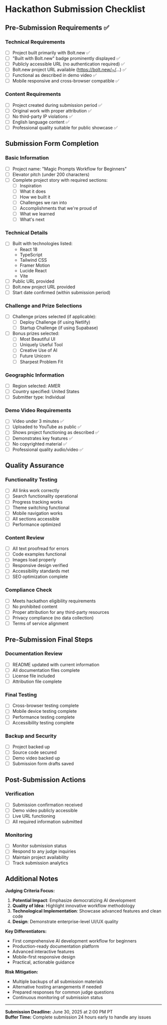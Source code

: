 # Hackathon Submission Checklist

## Pre-Submission Requirements ✅

### Technical Requirements
- [ ] Project built primarily with Bolt.new ✅
- [ ] "Built with Bolt.new" badge prominently displayed ✅
- [ ] Publicly accessible URL (no authentication required) ✅
- [ ] Bolt.new project URL available (https://bolt.new/~/...) ✅
- [ ] Functional as described in demo video ✅
- [ ] Mobile responsive and cross-browser compatible ✅

### Content Requirements
- [ ] Project created during submission period ✅
- [ ] Original work with proper attribution ✅
- [ ] No third-party IP violations ✅
- [ ] English language content ✅
- [ ] Professional quality suitable for public showcase ✅

## Submission Form Completion

### Basic Information
- [ ] Project name: "Magic Prompts Workflow for Beginners"
- [ ] Elevator pitch (under 200 characters)
- [ ] Complete project story with required sections:
  - [ ] Inspiration
  - [ ] What it does
  - [ ] How we built it
  - [ ] Challenges we ran into
  - [ ] Accomplishments that we're proud of
  - [ ] What we learned
  - [ ] What's next

### Technical Details
- [ ] Built with technologies listed:
  - React 18
  - TypeScript  
  - Tailwind CSS
  - Framer Motion
  - Lucide React
  - Vite
- [ ] Public URL provided
- [ ] Bolt.new project URL provided
- [ ] Start date confirmed (within submission period)

### Challenge and Prize Selections
- [ ] Challenge prizes selected (if applicable):
  - [ ] Deploy Challenge (if using Netlify)
  - [ ] Startup Challenge (if using Supabase)
- [ ] Bonus prizes selected:
  - [ ] Most Beautiful UI
  - [ ] Uniquely Useful Tool
  - [ ] Creative Use of AI
  - [ ] Future Unicorn
  - [ ] Sharpest Problem Fit

### Geographic Information
- [ ] Region selected: AMER
- [ ] Country specified: United States
- [ ] Submitter type: Individual

### Demo Video Requirements
- [ ] Video under 3 minutes ✅
- [ ] Uploaded to YouTube as public ✅
- [ ] Shows project functioning as described ✅
- [ ] Demonstrates key features ✅
- [ ] No copyrighted material ✅
- [ ] Professional quality audio/video ✅

## Quality Assurance

### Functionality Testing
- [ ] All links work correctly
- [ ] Search functionality operational
- [ ] Progress tracking works
- [ ] Theme switching functional
- [ ] Mobile navigation works
- [ ] All sections accessible
- [ ] Performance optimized

### Content Review
- [ ] All text proofread for errors
- [ ] Code examples functional
- [ ] Images load properly
- [ ] Responsive design verified
- [ ] Accessibility standards met
- [ ] SEO optimization complete

### Compliance Check
- [ ] Meets hackathon eligibility requirements
- [ ] No prohibited content
- [ ] Proper attribution for any third-party resources
- [ ] Privacy compliance (no data collection)
- [ ] Terms of service alignment

## Pre-Submission Final Steps

### Documentation Review
- [ ] README updated with current information
- [ ] All documentation files complete
- [ ] License file included
- [ ] Attribution file complete

### Final Testing
- [ ] Cross-browser testing complete
- [ ] Mobile device testing complete
- [ ] Performance testing complete
- [ ] Accessibility testing complete

### Backup and Security
- [ ] Project backed up
- [ ] Source code secured
- [ ] Demo video backed up
- [ ] Submission form drafts saved

## Post-Submission Actions

### Verification
- [ ] Submission confirmation received
- [ ] Demo video publicly accessible
- [ ] Live URL functioning
- [ ] All required information submitted

### Monitoring
- [ ] Monitor submission status
- [ ] Respond to any judge inquiries
- [ ] Maintain project availability
- [ ] Track submission analytics

## Additional Notes

**Judging Criteria Focus:**
1. **Potential Impact**: Emphasize democratizing AI development
2. **Quality of Idea**: Highlight innovative workflow methodology  
3. **Technological Implementation**: Showcase advanced features and clean code
4. **Design**: Demonstrate enterprise-level UI/UX quality

**Key Differentiators:**
- First comprehensive AI development workflow for beginners
- Production-ready documentation platform
- Advanced interactive features
- Mobile-first responsive design
- Practical, actionable guidance

**Risk Mitigation:**
- Multiple backups of all submission materials
- Alternative hosting arrangements if needed
- Prepared responses for common judge questions
- Continuous monitoring of submission status

---

**Submission Deadline:** June 30, 2025 at 2:00 PM PT  
**Buffer Time:** Complete submission 24 hours early to handle any issues